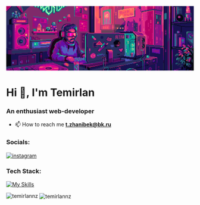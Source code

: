 <img src="https://raw.githubusercontent.com/temirlannz/temirlannz/master/banner.gif" alt="temirlannz Zhanibek Temirlan an enthusiast web-developer" />
<h1 align="left">Hi 👋, I'm Temirlan</h1>
<h3 align="left">An enthusiast web-developer</h3>

- 📫 How to reach me **t.zhanibek@bk.ru**

<h3 align="left">Socials:</h3>
<p align="left">
  <a href="https://instagram.com/temirlannz" target="blank">
    <img align="center" src="https://skillicons.dev/icons?i=instagram" alt="instagram" />
  </a>
</p>

<h3 align="left">Tech Stack:</h3>

[![My Skills](https://skillicons.dev/icons?i=js,html,css,ts,react,nextjs,nodejs,express,mongodb,mysql,postgres,prisma,tailwind,ps,figma)](https://skillicons.dev)

<p>
  <img align="left" src="https://github-readme-stats.vercel.app/api/top-langs?username=temirlannz&show_icons=true&theme=dark&locale=en&layout=compact" alt="temirlannz" />
</p>

<p>&nbsp;<img align="center" src="https://github-readme-stats.vercel.app/api?username=temirlannz&show_icons=true&theme=dark&locale=en" alt="temirlannz" /></p>

